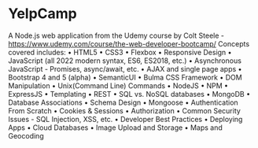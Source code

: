 # YelpCamp

A Node.js web application from the Udemy course by Colt Steele - https://www.udemy.com/course/the-web-developer-bootcamp/
Concepts covered includes: 
•	HTML5
•	CSS3
•	Flexbox
•	Responsive Design
•	JavaScript (all 2022 modern syntax, ES6, ES2018, etc.)
•	Asynchronous JavaScript - Promises, async/await, etc.
•	AJAX and single page apps
•	Bootstrap 4 and 5 (alpha)
•	SemanticUI
•	Bulma CSS Framework
•	DOM Manipulation
•	Unix(Command Line) Commands
•	NodeJS
•	NPM
•	ExpressJS
•	Templating
•	REST
•	SQL vs. NoSQL databases
•	MongoDB
•	Database Associations
•	Schema Design
•	Mongoose
•	Authentication From Scratch
•	Cookies & Sessions
•	Authorization
•	Common Security Issues - SQL Injection, XSS, etc.
•	Developer Best Practices
•	Deploying Apps
•	Cloud Databases
•	Image Upload and Storage
•	Maps and Geocoding

